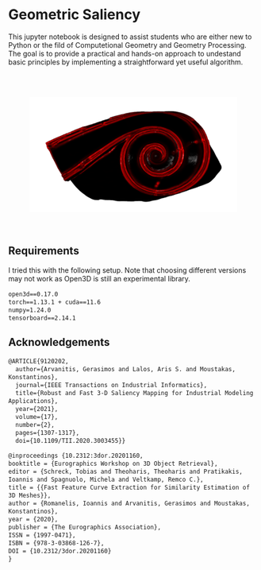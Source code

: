 # Geometric Saliency

This jupyter notebook is designed to assist students who are either new to Python or the fild of Computetional Geometry and Geometry Processing. The goal is to provide a practical and hands-on approach to undestand basic principles by implementing a straightforward yet useful algorithm. 

 
<br/><br/>
<div align="center">
    <img src = "./resources/img/saliency_vis.png", width = 420, aligh=center />
</div>
<br/><br/>

## Requirements

I tried this with the following setup. Note that choosing different versions may not work as Open3D is still an experimental library.

```
open3d==0.17.0
torch==1.13.1 + cuda==11.6
numpy=1.24.0
tensorboard==2.14.1
```

## Acknowledgements
```
@ARTICLE{9120202,
  author={Arvanitis, Gerasimos and Lalos, Aris S. and Moustakas, Konstantinos},
  journal={IEEE Transactions on Industrial Informatics}, 
  title={Robust and Fast 3-D Saliency Mapping for Industrial Modeling Applications}, 
  year={2021},
  volume={17},
  number={2},
  pages={1307-1317},
  doi={10.1109/TII.2020.3003455}}
```
```
@inproceedings {10.2312:3dor.20201160,
booktitle = {Eurographics Workshop on 3D Object Retrieval},
editor = {Schreck, Tobias and Theoharis, Theoharis and Pratikakis, Ioannis and Spagnuolo, Michela and Veltkamp, Remco C.},
title = {{Fast Feature Curve Extraction for Similarity Estimation of 3D Meshes}},
author = {Romanelis, Ioannis and Arvanitis, Gerasimos and Moustakas, Konstantinos},
year = {2020},
publisher = {The Eurographics Association},
ISSN = {1997-0471},
ISBN = {978-3-03868-126-7},
DOI = {10.2312/3dor.20201160}
}
```
